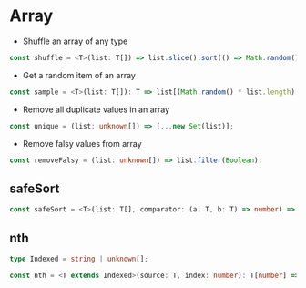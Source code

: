 # Array

- Shuffle an array of any type

```typescript
const shuffle = <T>(list: T[]) => list.slice().sort(() => Math.random() - 0.5);
```

- Get a random item of an array

```typescript
const sample = <T>(list: T[]): T => list[(Math.random() * list.length) | 0];
```

- Remove all duplicate values in an array

```typescript
const unique = (list: unknown[]) => [...new Set(list)];
```

- Remove falsy values from array

```typescript
const removeFalsy = (list: unknown[]) => list.filter(Boolean);
```

## safeSort

```typescript
const safeSort = <T>(list: T[], comparator: (a: T, b: T) => number) => list.slice().sort(comparator);
```

## nth

```typescript
type Indexed = string | unknown[];

const nth = <T extends Indexed>(source: T, index: number): T[number] => source[index];
```
